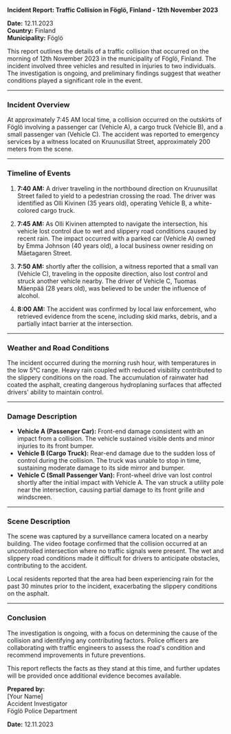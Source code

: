 

**Incident Report: Traffic Collision in Föglö, Finland - 12th November 2023**

**Date:** 12.11.2023  
**Country:** Finland  
**Municipality:** Föglö  

This report outlines the details of a traffic collision that occurred on the morning of 12th November 2023 in the municipality of Föglö, Finland. The incident involved three vehicles and resulted in injuries to two individuals. The investigation is ongoing, and preliminary findings suggest that weather conditions played a significant role in the event.

---

### **Incident Overview**

At approximately 7:45 AM local time, a collision occurred on the outskirts of Föglö involving a passenger car (Vehicle A), a cargo truck (Vehicle B), and a small passenger van (Vehicle C). The accident was reported to emergency services by a witness located on Kruunusillat Street, approximately 200 meters from the scene.

---

### **Timeline of Events**

1. **7:40 AM:** A driver traveling in the northbound direction on Kruunusillat Street failed to yield to a pedestrian crossing the road. The driver was identified as Olli Kivinen (35 years old), operating Vehicle B, a white-colored cargo truck.

2. **7:45 AM:** As Olli Kivinen attempted to navigate the intersection, his vehicle lost control due to wet and slippery road conditions caused by recent rain. The impact occurred with a parked car (Vehicle A) owned by Emma Johnson (40 years old), a local business owner residing on Mäetagaren Street.

3. **7:50 AM:** shortly after the collision, a witness reported that a small van (Vehicle C), traveling in the opposite direction, also lost control and struck another vehicle nearby. The driver of Vehicle C, Tuomas Mäenpää (28 years old), was believed to be under the influence of alcohol.

4. **8:00 AM:** The accident was confirmed by local law enforcement, who retrieved evidence from the scene, including skid marks, debris, and a partially intact barrier at the intersection.

---

### **Weather and Road Conditions**

The incident occurred during the morning rush hour, with temperatures in the low 5°C range. Heavy rain coupled with reduced visibility contributed to the slippery conditions on the road. The accumulation of rainwater had coated the asphalt, creating dangerous hydroplaning surfaces that affected drivers' ability to maintain control.

---

### **Damage Description**

- **Vehicle A (Passenger Car):** Front-end damage consistent with an impact from a collision. The vehicle sustained visible dents and minor injuries to its front bumper.
- **Vehicle B (Cargo Truck):** Rear-end damage due to the sudden loss of control during the collision. The truck was unable to stop in time, sustaining moderate damage to its side mirror and bumper.
- **Vehicle C (Small Passenger Van):** Front-wheel drive van lost control shortly after the initial impact with Vehicle A. The van struck a utility pole near the intersection, causing partial damage to its front grille and windscreen.

---

### **Scene Description**

The scene was captured by a surveillance camera located on a nearby building. The video footage confirmed that the collision occurred at an uncontrolled intersection where no traffic signals were present. The wet and slippery road conditions made it difficult for drivers to anticipate obstacles, contributing to the accident.

Local residents reported that the area had been experiencing rain for the past 30 minutes prior to the incident, exacerbating the slippery conditions on the asphalt.

---

### **Conclusion**

The investigation is ongoing, with a focus on determining the cause of the collision and identifying any contributing factors. Police officers are collaborating with traffic engineers to assess the road's condition and recommend improvements in future preventions.

This report reflects the facts as they stand at this time, and further updates will be provided once additional evidence becomes available.

**Prepared by:**  
[Your Name]  
Accident Investigator  
Föglö Police Department  

**Date:** 12.11.2023